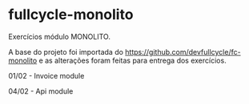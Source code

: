 # fullcycle-monolito


Exercícios módulo MONOLITO.

A base do projeto foi importada do https://github.com/devfullcycle/fc-monolito e as alterações foram feitas para entrega dos exercícios.

01/02 - Invoice module

04/02 - Api module
